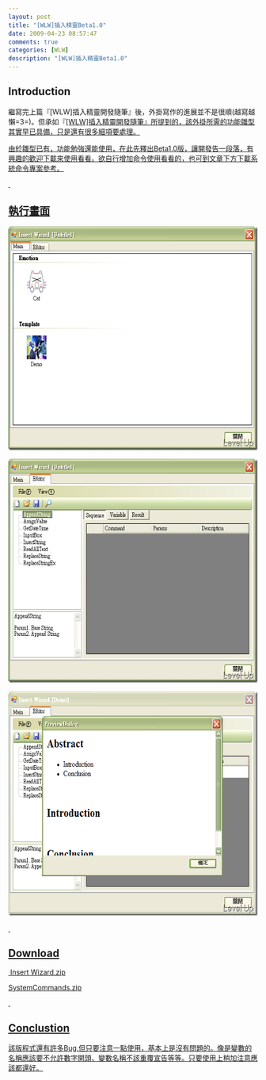 ```yaml
---
layout: post
title: "[WLW]插入精靈Beta1.0"
date: 2009-04-23 08:57:47
comments: true
categories: [WLW]
description: "[WLW]插入精靈Beta1.0"
---
```

<h2>
	Introduction</h2>
<p>
	繼寫完上篇『[WLW]插入精靈開發隨筆</a>』後，外掛寫作的進展並不是很順(越寫越懶=3=)。但承如『<a href="http://www.dotblogs.com.tw/larrynung/archive/2009/04/17/8037.aspx" target="_blank">[WLW]插入精靈開發隨筆』所提到的，該外掛所需的功能雛型其實早已具備，只是還有很多細項要處理。</p>
<p>
	由於雛型已有，功能勉強還能使用，在此先釋出Beta1.0版，讓開發告一段落，有興趣的歡迎下載來使用看看。欲自行增加命令使用看看的，也可到文章下方下載系統命令專案參考。</p>
<p>
	 </p>
<h2>
	執行畫面</h2>
<p>
	<img alt="image" border="0" height="452" src="\images\posts\8145\image_thumb.png" style="border-right-width: 0px; border-top-width: 0px; border-bottom-width: 0px; border-left-width: 0px" width="608" /></p>
<p>
	<img alt="image" border="0" height="452" src="\images\posts\8145\image_thumb_1.png" style="border-right-width: 0px; border-top-width: 0px; border-bottom-width: 0px; border-left-width: 0px" width="608" /></p>
<p>
	<img alt="image" border="0" height="453" src="\images\posts\8145\image_thumb_3.png" style="border-right-width: 0px; border-top-width: 0px; border-bottom-width: 0px; border-left-width: 0px" width="608" /></p>
<p>
	 </p>
<h2>
	Download</h2>
<p>
	 Insert Wizard.zip</p>
<p>
	SystemCommands.zip</p>
<p>
	 </p>
<h2>
	Conclustion</h2>
<p>
	該版程式還有許多Bug,但只要注意一點使用，基本上是沒有問題的。像是變數的名稱應該要不允許數字開頭、變數名稱不該重覆宣告等等。只要使用上稍加注意應該都還好。</p>
